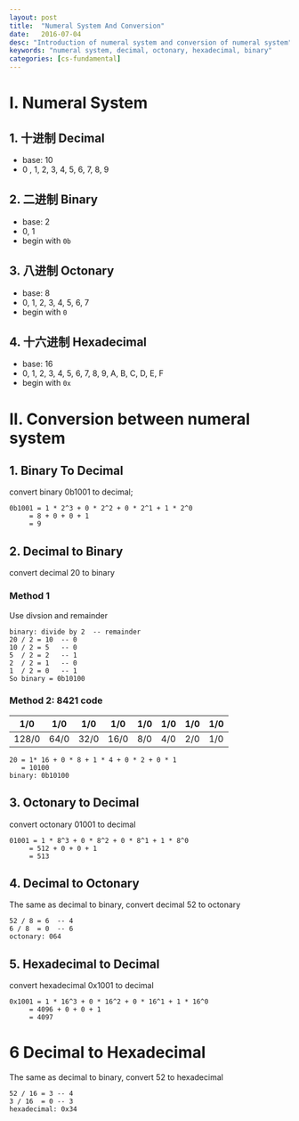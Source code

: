 ```yaml
---
layout: post
title:  "Numeral System And Conversion"
date:   2016-07-04
desc: "Introduction of numeral system and conversion of numeral system"
keywords: "numeral system, decimal, octonary, hexadecimal, binary"
categories: [cs-fundamental]
---
```


# I. Numeral System

## 1. 十进制 Decimal

-	base: 10
-	0 , 1, 2, 3, 4, 5, 6, 7, 8, 9

## 2. 二进制 Binary

-	base: 2
-	0, 1
-	begin with ```0b```

## 3. 八进制 Octonary

-	base: 8
-	0, 1, 2, 3, 4, 5, 6, 7
-	begin with ```0```

## 4. 十六进制 Hexadecimal

-	base: 16
-	0, 1, 2, 3, 4, 5, 6, 7, 8, 9, A, B, C, D, E, F
-	begin with ```0x```

# II. Conversion between numeral system

## 1. Binary To Decimal

convert binary 0b1001 to decimal;

```
0b1001 = 1 * 2^3 + 0 * 2^2 + 0 * 2^1 + 1 * 2^0
     = 8 + 0 + 0 + 1
     = 9
```

## 2. Decimal to Binary

convert decimal 20 to binary

### Method 1

Use divsion and remainder

```
binary: divide by 2  -- remainder
20 / 2 = 10  -- 0
10 / 2 = 5   -- 0
5  / 2 = 2   -- 1
2  / 2 = 1   -- 0
1  / 2 = 0   -- 1
So binary = 0b10100
```

### Method 2: 8421 code

| 1/0 | 1/0 | 1/0 | 1/0 | 1/0 | 1/0 | 1/0 | 1/0 |
|--|--|--|--|--|--|--|--|
|128/0|64/0|32/0|16/0|8/0|4/0|2/0|1/0|

```
20 = 1* 16 + 0 * 8 + 1 * 4 + 0 * 2 + 0 * 1
   = 10100
binary: 0b10100
```

## 3. Octonary to Decimal

convert octonary 01001 to decimal

```
01001 = 1 * 8^3 + 0 * 8^2 + 0 * 8^1 + 1 * 8^0
     = 512 + 0 + 0 + 1
     = 513
```

## 4. Decimal to Octonary

The same as decimal to binary, convert decimal 52 to octonary

```
52 / 8 = 6  -- 4
6 / 8  = 0  -- 6
octonary: 064
```

## 5. Hexadecimal to Decimal

convert hexadecimal 0x1001 to decimal

```
0x1001 = 1 * 16^3 + 0 * 16^2 + 0 * 16^1 + 1 * 16^0
     = 4096 + 0 + 0 + 1
     = 4097
```

# 6 Decimal to Hexadecimal

The same as decimal to binary, convert 52 to hexadecimal

```
52 / 16 = 3 -- 4
3 / 16  = 0 -- 3
hexadecimal: 0x34
```
